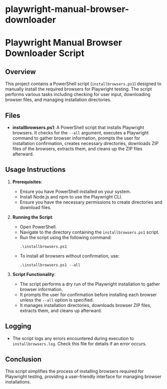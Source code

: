 # playwright-manual-browser-downloader

# Playwright Manual Browser Downloader Script

## Overview
This project contains a PowerShell script (`installbrowsers.ps1`) designed to manually install the required browsers for Playwright testing. The script performs various tasks including checking for user input, downloading browser files, and managing installation directories.

## Files
- **installbrowsers.ps1**: A PowerShell script that installs Playwright browsers. It checks for the `--all` argument, executes a Playwright command to gather browser information, prompts the user for installation confirmation, creates necessary directories, downloads ZIP files of the browsers, extracts them, and cleans up the ZIP files afterward.

## Usage Instructions
1. **Prerequisites**:
   - Ensure you have PowerShell installed on your system.
   - Install Node.js and npm to use the Playwright CLI.
   - Ensure you have the necessary permissions to create directories and download files.

2. **Running the Script**:
   - Open PowerShell.
   - Navigate to the directory containing the `installbrowsers.ps1` script.
   - Run the script using the following command:
     ```
     .\installbrowsers.ps1
     ```
   - To install all browsers without confirmation, use:
     ```
     .\installbrowsers.ps1 --all
     ```

3. **Script Functionality**:
   - The script performs a dry run of the Playwright installation to gather browser information.
   - It prompts the user for confirmation before installing each browser unless the `--all` option is specified.
   - It manages installation directories, downloads browser ZIP files, extracts them, and cleans up afterward.

## Logging
- The script logs any errors encountered during execution to `installbrowsers.log`. Check this file for details if an error occurs.

## Conclusion
This script simplifies the process of installing browsers required for Playwright testing, providing a user-friendly interface for managing browser installations.

